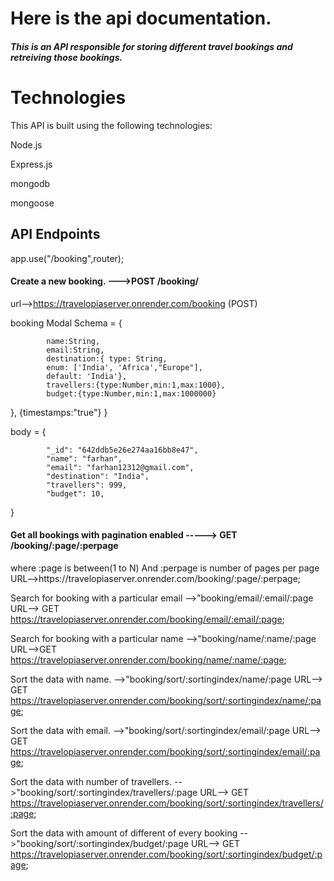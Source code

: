 <h1>Here is the api documentation.</h1>



<h5>This is an API responsible for storing different travel bookings and retreiving those bookings.</h5>
<h1>Technologies</h1>

This API is built using the following technologies:

Node.js

Express.js

mongodb

mongoose



<h2>API Endpoints</h2>

app.use("/booking",router);
<h4>Create a new booking. --->POST /booking/</h4>

url-->https://travelopiaserver.onrender.com/booking (POST)


booking Modal Schema = {

   
            name:String,
            email:String,
            destination:{ type: String,
            enum: ['India', 'Africa',"Europe"],
            default: 'India'},
            travellers:{type:Number,min:1,max:1000},
            budget:{type:Number,min:1,max:1000000}
},
            {timestamps:"true"}
}


body = {

   
            "_id": "642ddb5e26e274aa16bb8e47",
            "name": "farhan",
            "email": "farhan12312@gmail.com",
            "destination": "India",
            "travellers": 999,
            "budget": 10,
}

<h4>
Get  all bookings with pagination enabled  ----->    GET /booking/:page/:perpage
</h4>
where :page is between(1 to N) And :perpage is number of pages per page
URL-->https://travelopiaserver.onrender.com/booking/:page/:perpage;


Search for booking with a particular email -->"booking/email/:email/:page
URL--> GET https://travelopiaserver.onrender.com/booking/email/:email/:page;

Search for booking with a particular name -->"booking/name/:name/:page
URL-->GET https://travelopiaserver.onrender.com/booking/name/:name/:page;



Sort the data with name. -->"booking/sort/:sortingindex/name/:page
URL--> GET https://travelopiaserver.onrender.com/booking/sort/:sortingindex/name/:page;


Sort the data with email. -->"booking/sort/:sortingindex/email/:page
URL--> GET https://travelopiaserver.onrender.com/booking/sort/:sortingindex/email/:page;


Sort the data with number of travellers. -->"booking/sort/:sortingindex/travellers/:page
URL--> GET https://travelopiaserver.onrender.com/booking/sort/:sortingindex/travellers/:page;



Sort the data with amount of different of every booking -->"booking/sort/:sortingindex/budget/:page
URL--> GET https://travelopiaserver.onrender.com/booking/sort/:sortingindex/budget/:page;














